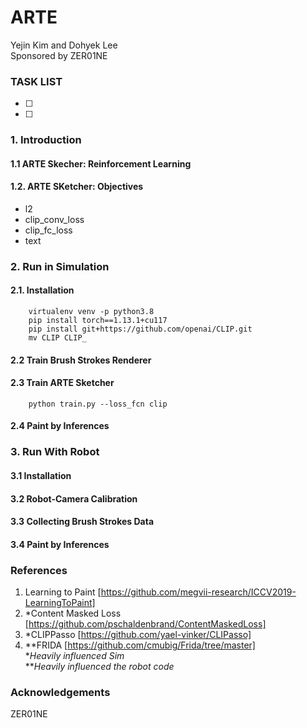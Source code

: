 # ARTE 

Yejin Kim and Dohyek Lee
<br />Sponsored by ZER01NE<br />

### TASK LIST
-[ ]
-[ ]


### 1. Introduction
#### 1.1  ARTE Skecher: Reinforcement Learning
#### 1.2. ARTE SKetcher: Objectives
- l2
- clip_conv_loss
- clip_fc_loss
- text



### 2. Run in Simulation
#### 2.1. Installation
```
    virtualenv venv -p python3.8
    pip install torch==1.13.1+cu117
    pip install git+https://github.com/openai/CLIP.git
    mv CLIP CLIP_
```

#### 2.2 Train Brush Strokes Renderer
#### 2.3 Train ARTE Sketcher
```
    python train.py --loss_fcn clip 
```
#### 2.4 Paint by Inferences




### 3. Run With Robot
#### 3.1 Installation
#### 3.2 Robot-Camera Calibration
#### 3.3 Collecting Brush Strokes Data
#### 3.4 Paint by Inferences



### References
1. Learning to Paint [https://github.com/megvii-research/ICCV2019-LearningToPaint]
2. *Content Masked Loss [https://github.com/pschaldenbrand/ContentMaskedLoss]
3. *CLIPPasso [https://github.com/yael-vinker/CLIPasso]
4. **FRIDA [https://github.com/cmubig/Frida/tree/master]<br />
**Heavily influenced Sim* <br />
***Heavily influenced the robot code*

### Acknowledgements
ZER01NE


